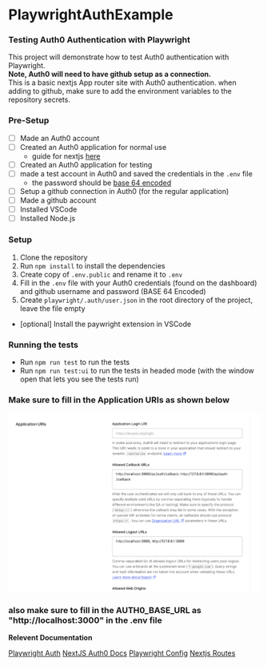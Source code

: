 # PlaywrightAuthExample

### Testing Auth0 Authentication with Playwright   

This project will demonstrate how to test Auth0 authentication with Playwright.  
**Note, Auth0 will need to have github setup as a connection.**  
This is a basic nextjs App router site with Auth0 authentication.
when adding to github, make sure to add the environment variables to the repository secrets.

### Pre-Setup
- [ ] Made an Auth0 account
- [ ] Created an Auth0 application for normal use
  -  guide for nextjs [here](https://auth0.com/docs/quickstart/webapp/nextjs)
- [ ] Created an Auth0 application for testing
- [ ] made a test account in Auth0 and saved the credentials in the `.env` file
  -  the password should be [base 64 encoded](https://www.base64encode.org/)
- [ ] Setup a github connection in Auth0 (for the regular application)
- [ ] Made a github account
- [ ] Installed VSCode
- [ ] Installed Node.js

### Setup
1. Clone the repository
2. Run `npm install` to install the dependencies
3. Create copy of `.env.public` and rename it to `.env`
4. Fill in the `.env` file with your Auth0 credentials (found on the dashboard) and github username and password (BASE 64 Encoded)
5. Create `playwright/.auth/user.json` in the root directory of the project, leave the file empty
* [optional] Install the paywright extension in VSCode

### Running the tests
- Run `npm run test` to run the tests
- Run `npm run test:ui` to run the tests in headed mode (with the window open that lets you see the tests run)
  
### Make sure to fill in the Application URIs as shown below
 ![Playwright Auth Test](assets\urls.png) 

### also make sure to fill in the AUTH0_BASE_URL as "http://localhost:3000" in the .env file

  **Relevent Documentation**

  [Playwright Auth](https://playwright.dev/docs/auth)
  [NextJS Auth0 Docs](https://auth0.com/docs/quickstart/webapp/nextjs/interactive)
  [Playwright Config](https://playwright.dev/docs/test-configuration)
  [Nextjs Routes](https://nextjs.org/docs/app/building-your-application/routing/route-handlers#convention)
  